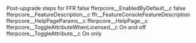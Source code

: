 <?xml version="1.0" encoding="UTF-8"?>
<CustomMetadata xmlns="http://soap.sforce.com/2006/04/metadata" xmlns:xsi="http://www.w3.org/2001/XMLSchema-instance" xmlns:xsd="http://www.w3.org/2001/XMLSchema">
    <label>Post-upgrade steps for FFR</label>
    <protected>false</protected>
    <values>
        <field>fferpcore__EnabledByDefault__c</field>
        <value xsi:type="xsd:string">false</value>
    </values>
    <values>
        <field>fferpcore__FeatureDescription__c</field>
        <value xsi:type="xsd:string">ffr__FeatureConsoleFeatureDescription</value>
    </values>
    <values>
        <field>fferpcore__HelpPageParams__c</field>
        <value xsi:nil="true"/>
    </values>
    <values>
        <field>fferpcore__HelpPage__c</field>
        <value xsi:nil="true"/>
    </values>
    <values>
        <field>fferpcore__ToggleAttributeWhenLicensed__c</field>
        <value xsi:type="xsd:string">On and off</value>
    </values>
    <values>
        <field>fferpcore__ToggleAttribute__c</field>
        <value xsi:type="xsd:string">On only</value>
    </values>
</CustomMetadata>

